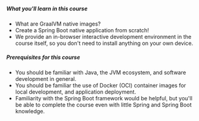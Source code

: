 ##### What you'll learn in this course

- What are GraalVM native images?
- Create a Spring Boot native application from scratch!
- We provide an in-browser interactive development environment in the course itself, so you don't need to install anything on your own device.

##### Prerequisites for this course

- You should be familiar with Java, the JVM ecosystem, and software development in general.
- You should be familiar the use of Docker (OCI) container images for local development, and application deployment.
- Familiarity with the Spring Boot framework would be helpful, but you'll be able to complete the course even with little Spring and Spring Boot knowledge.
